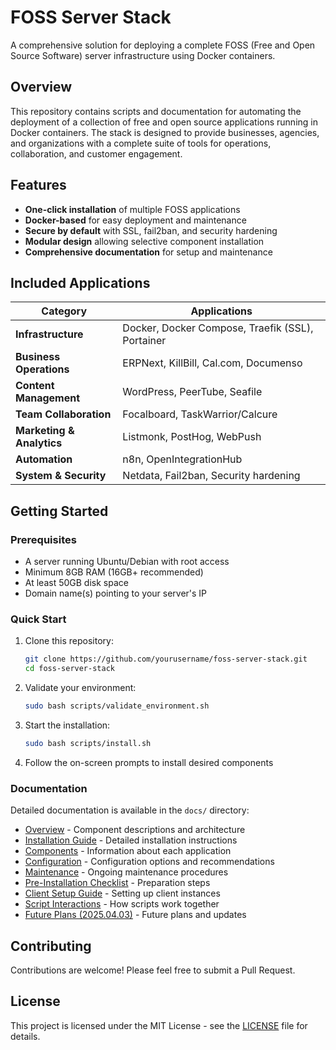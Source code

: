 # FOSS Server Stack

A comprehensive solution for deploying a complete FOSS (Free and Open Source Software) server infrastructure using Docker containers.

## Overview

This repository contains scripts and documentation for automating the deployment of a collection of free and open source applications running in Docker containers. The stack is designed to provide businesses, agencies, and organizations with a complete suite of tools for operations, collaboration, and customer engagement.

## Features

- **One-click installation** of multiple FOSS applications
- **Docker-based** for easy deployment and maintenance
- **Secure by default** with SSL, fail2ban, and security hardening
- **Modular design** allowing selective component installation
- **Comprehensive documentation** for setup and maintenance

## Included Applications

| Category | Applications |
|----------|--------------|
| **Infrastructure** | Docker, Docker Compose, Traefik (SSL), Portainer |
| **Business Operations** | ERPNext, KillBill, Cal.com, Documenso |
| **Content Management** | WordPress, PeerTube, Seafile |
| **Team Collaboration** | Focalboard, TaskWarrior/Calcure |
| **Marketing & Analytics** | Listmonk, PostHog, WebPush |
| **Automation** | n8n, OpenIntegrationHub |
| **System & Security** | Netdata, Fail2ban, Security hardening |

## Getting Started

### Prerequisites

- A server running Ubuntu/Debian with root access
- Minimum 8GB RAM (16GB+ recommended)
- At least 50GB disk space
- Domain name(s) pointing to your server's IP

### Quick Start

1. Clone this repository:
   ```bash
   git clone https://github.com/yourusername/foss-server-stack.git
   cd foss-server-stack
   ```

2. Validate your environment:
   ```bash
   sudo bash scripts/validate_environment.sh
   ```

3. Start the installation:
   ```bash
   sudo bash scripts/install.sh
   ```

4. Follow the on-screen prompts to install desired components

### Documentation

Detailed documentation is available in the `docs/` directory:

- [Overview](docs/OVERVIEW.md) - Component descriptions and architecture
- [Installation Guide](docs/INSTALLATION.md) - Detailed installation instructions
- [Components](docs/COMPONENTS.md) - Information about each application
- [Configuration](docs/CONFIGURATION.md) - Configuration options and recommendations
- [Maintenance](docs/MAINTENANCE.md) - Ongoing maintenance procedures
- [Pre-Installation Checklist](docs/PRE_INSTALLATION_CHECKLIST.md) - Preparation steps
- [Client Setup Guide](docs/CLIENT_SETUP.md) - Setting up client instances
- [Script Interactions](docs/SCRIPT_INTERACTIONS.md) - How scripts work together
- [Future Plans (2025.04.03)](docs/FuturePlans.2025.04.03.md) - Future plans and updates

## Contributing

Contributions are welcome! Please feel free to submit a Pull Request.

## License

This project is licensed under the MIT License - see the [LICENSE](LICENSE) file for details.
